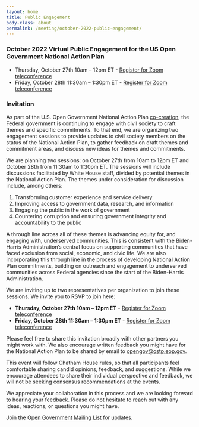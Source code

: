 ```yaml
---
layout: home
title: Public Engagement
body-class: about
permalink: /meeting/october-2022-public-engagement/
---
```


### October 2022 Virtual Public Engagement for the US Open Government National Action Plan

* Thursday, October 27th 10am – 12pm ET - [Register for Zoom teleconference](https://gsa.zoomgov.com/meeting/register/vJItce6qpz8pG1IqBhOENfB_l-rLKMFiaq8)
* Friday, October 28th 11:30am – 1:30pm ET - [Register for Zoom teleconference](https://gsa.zoomgov.com/meeting/register/vJIsdOitpj0vHBwyVsTQlWVJdOvvHHVB_Gw)


### Invitation

As part of the U.S. Open Government National Action Plan [co-creation](/national-action-plan/co-creation/), the Federal government is continuing to engage with civil society to craft themes and specific commitments. To that end, we are organizing two engagement sessions to provide updates to civil society members on the status of the National Action Plan, to gather feedback on draft themes and commitment areas, and discuss new ideas for themes and commitments.
 
We are planning two sessions: on October 27th from 10am to 12pm ET and October 28th from 11:30am to 1:30pm ET. The sessions will include discussions facilitated by White House staff, divided by potential themes in the National Action Plan. The themes under consideration for discussion include, among others:

1. Transforming customer experience and service delivery 
2. Improving access to government data, research, and information 
3. Engaging the public in the work of government
4. Countering corruption and ensuring government integrity and accountability to the public

A through line across all of these themes is advancing equity for, and engaging with, underserved communities. This is consistent with the Biden-Harris Administration’s central focus on supporting communities that have faced exclusion from social, economic, and civic life. We are also incorporating this through line in the process of developing National Action Plan commitments, building on outreach and engagement to underserved communities across Federal agencies since the start of the Biden-Harris Administration.

We are inviting up to two representatives per organization to join these sessions. We invite you to RSVP to join here:

* **Thursday, October 27th 10am – 12pm ET** - [Register for Zoom teleconference](https://gsa.zoomgov.com/meeting/register/vJItce6qpz8pG1IqBhOENfB_l-rLKMFiaq8)
* **Friday, October 28th 11:30am – 1:30pm ET** - [Register for Zoom teleconference](https://gsa.zoomgov.com/meeting/register/vJIsdOitpj0vHBwyVsTQlWVJdOvvHHVB_Gw)

Please feel free to share this invitation broadly with other partners you might work with. We also encourage written feedback you might have for the National Action Plan to be shared by email to [opengov@ostp.eop.gov](mailto:opengov@ostp.eop.gov).

This event will follow Chatham House rules, so that all participants feel comfortable sharing candid opinions, feedback, and suggestions. While we encourage attendees to share their individual perspective and feedback, we will not be seeking consensus recommendations at the events. 

We appreciate your collaboration in this process and we are looking forward to hearing your feedback. Please do not hesitate to reach out with any ideas, reactions, or questions you might have.

Join the [Open Government Mailing List](https://groups.google.com/g/us-open-government) for updates. 

